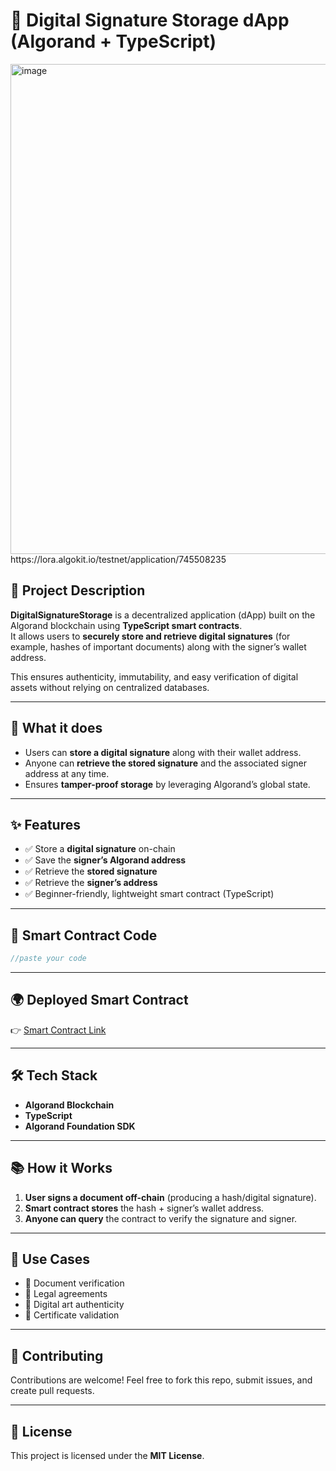 
# 📝 Digital Signature Storage dApp (Algorand + TypeScript)
<img width="1600" height="784" alt="image" src="https://github.com/user-attachments/assets/7c750d79-a999-4b5c-925b-2eeb2389bf99" />
https://lora.algokit.io/testnet/application/745508235


## 📌 Project Description
**DigitalSignatureStorage** is a decentralized application (dApp) built on the Algorand blockchain using **TypeScript smart contracts**.  
It allows users to **securely store and retrieve digital signatures** (for example, hashes of important documents) along with the signer’s wallet address.  

This ensures authenticity, immutability, and easy verification of digital assets without relying on centralized databases.

---

## 🚀 What it does
- Users can **store a digital signature** along with their wallet address.  
- Anyone can **retrieve the stored signature** and the associated signer address at any time.  
- Ensures **tamper-proof storage** by leveraging Algorand’s global state.

---

## ✨ Features
- ✅ Store a **digital signature** on-chain  
- ✅ Save the **signer’s Algorand address**  
- ✅ Retrieve the **stored signature**  
- ✅ Retrieve the **signer’s address**  
- ✅ Beginner-friendly, lightweight smart contract (TypeScript)  

---

## 📄 Smart Contract Code
```typescript
//paste your code
````

---

## 🌍 Deployed Smart Contract

👉 [Smart Contract Link](XXX)

---

## 🛠️ Tech Stack

* **Algorand Blockchain**
* **TypeScript**
* **Algorand Foundation SDK**

---

## 📚 How it Works

1. **User signs a document off-chain** (producing a hash/digital signature).
2. **Smart contract stores** the hash + signer’s wallet address.
3. **Anyone can query** the contract to verify the signature and signer.

---

## 🎯 Use Cases

* 🔐 Document verification
* 🏦 Legal agreements
* 🎨 Digital art authenticity
* 🧾 Certificate validation

---

## 🤝 Contributing

Contributions are welcome! Feel free to fork this repo, submit issues, and create pull requests.

---

## 📜 License

This project is licensed under the **MIT License**.


